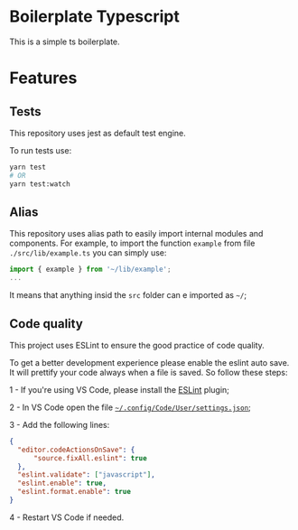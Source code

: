 # Boilerplate Typescript
This is a simple ts boilerplate.

# Features
## Tests
This repository uses jest as default test engine.

To run tests use:
```bash
yarn test
# OR
yarn test:watch
```

## Alias
This repository uses alias path to easily import internal modules and components. For example, to import the function `example` from file `./src/lib/example.ts` you can simply use:
```ts
import { example } from '~/lib/example';
...
```

It means that anything insid the `src` folder can e imported as `~/`;

## Code quality
This project uses ESLint to ensure the good practice of code quality.

To get a better development experience please enable the eslint auto save. It will prettify your code always when a file is saved. So follow these steps:

1 - If you're using VS Code, please install the [ESLint]() plugin;

2 - In VS Code open the file [`~/.config/Code/User/settings.json`](vscode://~/.config/Code/User/settings.json);

3 - Add the following lines:
```json
{ 
  "editor.codeActionsOnSave": {
      "source.fixAll.eslint": true
  },
  "eslint.validate": ["javascript"],
  "eslint.enable": true,
  "eslint.format.enable": true
}
```
4 - Restart VS Code if needed.